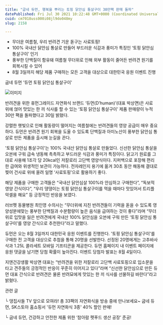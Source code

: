 ```yaml
---
title: "굽네 듀먼, 행복을 뿌리는 토핑 닭안심 통살구이 30만팩 판매 돌파"
datePublished: Fri Jul 30 2021 10:22:48 GMT+0000 (Coordinated Universal Time)
cuid: cm7018uss000i08jl9do048my
slug: 2158

---
```



- 무더운 여름철, 우리 반려견 기운 돋구는 사료토핑!
- 100% 국내산 닭안심 통살로 만들어 부드러운 식감과 풍미가 특징인 ‘토핑 닭안심 통살구이’ 인기
- 풍부한 단백질이 함유돼 여름철 무더위로 인해 외부 활동이 줄어든 반려견 원기를 회복시킬 수 있어
- 8월 3일까지 해당 제품 구매하는 모든 고객을 대상으로 대한민국 응원 이벤트 진행

굽네 듀먼 '듀먼 토핑 닭안심 통살구이'

![이미지](https://cdn.hashnode.com/res/hashnode/image/upload/v1739251177784/aa927eec-30cb-4da5-9734-02bc7e24183f.jpeg)

반려견을 위한 휴먼그레이드 자연화식 브랜드 ‘듀먼(D’human)’(대표 박상면)은 사료 위에 얹어 맛있는 한 끼 식사를 할 수 있는 ‘토핑 닭안심 통살구이’ 제품 판매량이 누적 30만 팩을 돌파했다고 30일 밝혔다.

강렬한 햇빛으로 인해 활동량이 떨어지는 여름철에는 반려견들의 영양 공급이 매우 중요하다. 듀먼은 반려견 원기 회복을 도울 수 있도록 단백질과 아미노산이 풍부한 닭안심 통살로 만든 제품을 출시해 눈길을 끈다.

'토핑 닭안심 통살구이'는 100% 국내산 닭안심 통살로 만들었다. 신선한 닭안심 통살을 오븐에 구워 급속 냉동해 촉촉하고 부드러운 식감과 풍미가 특징이다. 닭고기 원료를 그대로 사용해 1조각 당 20kcal인 저칼로리 고단백 영양식이다. 지퍼백으로 포장해 편리한 급여와 위생적인 보관이 가능하다. 전자레인지 용기에 옮겨 30초 동안 해동해 결대로 찢어 건사료 위에 올려 일명 ‘사료토핑’으로 활용하기 좋다.

해당 제품을 구매한 고객들은 “국내산 닭안심살 100%라 안심하고 구매한다”, “독보적 영양 간식이다”, “우리 댕댕이는 토핑 닭안심 통살구이를 먹을 때마다 맛있어서 트리플 악셀을 해요” 등 긍정적인 반응을 보였다.

러브펫 동물병원 최인영 수의사는 “무더위에 지친 반려견들이 기력을 돋을 수 있도록 영양성분에맞는 풍부한 단백질과 수분함량이 높은 음식을 급여하는 것이 좋다”라며 “무더위로 입맛을 잃은 반려견에게 국내산 100% 닭안심을 오븐에 구워 만든 ‘토핑 닭안심 통살구이’를 영양 간식으로 추천한다”라고 말했다.

듀먼은 오는 8월 3일까지 대한민국 응원 이벤트를 진행한다. '토핑 닭안심 통살구이'를 구매한 전 고객을 대상으로 추첨을 통해 20명을 선발한다. 선정된 20명에게는 고추바사삭과 1.25L 콜라세트 모바일 기프티콘을 제공한다. 듀먼 홈페이지 내 이벤트 페이지에 응원 댓글을 남기면 당첨 확률이 높아진다. 이벤트 당첨자 발표는 8월 4일이다.

지앤건강생활 박상면 대표는 “반려견을 위한 저칼로리 고단백 사료토핑으로 입소문을 타고 견주들의 긍정적인 반응이 꾸준히 이어지고 있다”라며 “신선한 닭안심으로 만든 듀먼 대표 간식으로 반려견은 물론 반려묘에게 맛있는 한 끼 식사를 선물하길 바란다”라고 밝혔다.

관련 글

└ 댕집사들 TV 앞으로 모여라! 총 33팩의 자연화식을 방송 중에 만나보세요~ 굽네 듀먼, SK스토아 홈쇼핑서 '듀먼 자연화식 3종' 40% 할인 판매!

└ 굽네 듀먼, 건강하고 안전한 제품 위한 ‘참아람 펫푸드 생산 공장’ 준공!
